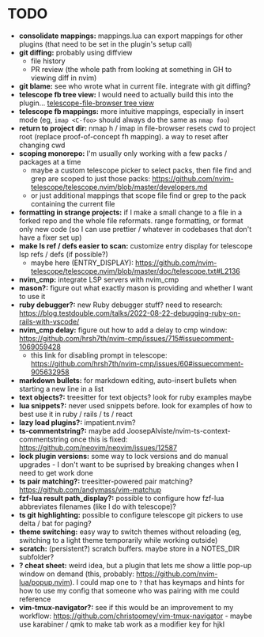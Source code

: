 # TODO
* **consolidate mappings:** mappings.lua can export mappings for other plugins (that need to be set in the plugin's setup call)
* **git diffing:** probably using diffview
  * file history
  * PR review (the whole path from looking at something in GH to viewing diff in nvim)
* **git blame:** see who wrote what in current file. integrate with git diffing?
* **telescope fb tree view:** I would need to actually build this into the plugin... [telescope-file-browser tree view](https://github.com/nvim-telescope/telescope-file-browser.nvim/issues/165#issuecomment-1242515366)
* **telescope fb mappings:** more intuitive mappings, especially in insert mode (eg, `imap <C-foo>` should always do the same as `nmap foo`)
* **return to project dir:** nmap h / imap <C-h> in file-browser resets cwd to project root (replace proof-of-concept <leader>fh mapping). a way to reset after changing cwd
* **scoping monorepo:** I'm usually only working with a few packs / packages at a time
  * maybe a custom telescope picker to select packs, then file find and grep are scoped to just those packs: https://github.com/nvim-telescope/telescope.nvim/blob/master/developers.md
  * or just additional mappings that scope file find or grep to the pack containing the current file
* **formatting in strange projects:** if I make a small change to a file in a forked repo and the whole file reformats. range formatting, or format only new code (so I can use prettier / whatever in codebases that don't have a fixer set up)
* **make ls ref / defs easier to scan:** customize entry display for telescope lsp refs / defs (if possible?)
  * maybe here (ENTRY_DISPLAY): https://github.com/nvim-telescope/telescope.nvim/blob/master/doc/telescope.txt#L2136
* **nvim_cmp:** integrate LSP servers with nvim_cmp
* **mason?:** figure out what exactly mason is providing and whether I want to use it
* **ruby debugger?:** new Ruby debugger stuff? need to research: https://blog.testdouble.com/talks/2022-08-22-debugging-ruby-on-rails-with-vscode/
* **nvim_cmp delay:** figure out how to add a delay to cmp window: https://github.com/hrsh7th/nvim-cmp/issues/715#issuecomment-1069059428
  * this link for disabling prompt in telescope: https://github.com/hrsh7th/nvim-cmp/issues/60#issuecomment-905632958
* **markdown bullets:** for markdown editing, auto-insert bullets when starting a new line in a list
* **text objects?:** treesitter for text objects? look for ruby examples maybe
* **lua snippets?:** never used snippets before. look for examples of how to best use it in ruby / rails / ts / react
* **lazy load plugins?:** impatient.nvim?
* **ts-commentstring?:** maybe add JoosepAlviste/nvim-ts-context-commentstring once this is fixed: https://github.com/neovim/neovim/issues/12587
* **lock plugin versions:** some way to lock versions and do manual upgrades - I don't want to be suprised by breaking changes when I need to get work done
* **ts pair matching?:** treesitter-powered pair matching? https://github.com/andymass/vim-matchup
* **fzf-lua result path_display?:** possible to configure how fzf-lua abbreviates filenames (like I do with telescope)?
* **ts git highlighting:** possible to configure telescope git pickers to use delta / bat for paging?
* **theme switching:** easy way to switch themes without reloading (eg, switching to a light theme temporarily while working outside)
* **scratch:** (persistent?) scratch buffers. maybe store in a NOTES_DIR subfolder?
* **? cheat sheet:** weird idea, but a plugin that lets me show a little pop-up window on demand (this, probably: https://github.com/nvim-lua/popup.nvim). I could map one to `?` that has keymaps and hints for how to use my config that someone who was pairing with me could reference
* **vim-tmux-navigator?:** see if this would be an improvement to my workflow: https://github.com/christoomey/vim-tmux-navigator - maybe use karabiner / qmk to make tab work as a modifier key for hjkl
